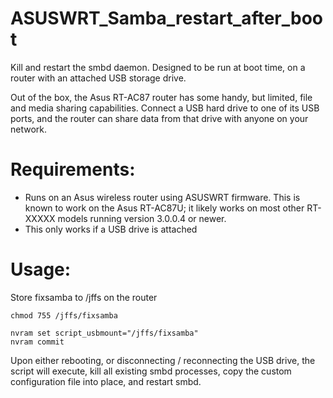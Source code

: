 ASUSWRT_Samba_restart_after_boot
=============

Kill and restart the smbd daemon. Designed to be run at boot time, on a router with an attached USB storage drive.


Out of the box, the Asus RT-AC87 router has some handy, but limited, file and media sharing capabilities. Connect a USB hard drive to one of its USB ports, and the router can share data from that drive with anyone on your network.

Requirements:
=============

* Runs on an Asus wireless router using ASUSWRT firmware. This is known to work on the Asus RT-AC87U; it likely works on most other RT-XXXXX models running version 3.0.0.4 or newer. 
* This only works if a USB drive is attached

Usage: 
=============

Store fixsamba to /jffs on the router
```
chmod 755 /jffs/fixsamba
```

```
nvram set script_usbmount="/jffs/fixsamba"
nvram commit

```

Upon either rebooting, or disconnecting / reconnecting the USB drive, the script will execute, kill all existing smbd processes, copy the custom configuration file into place, and restart smbd.
